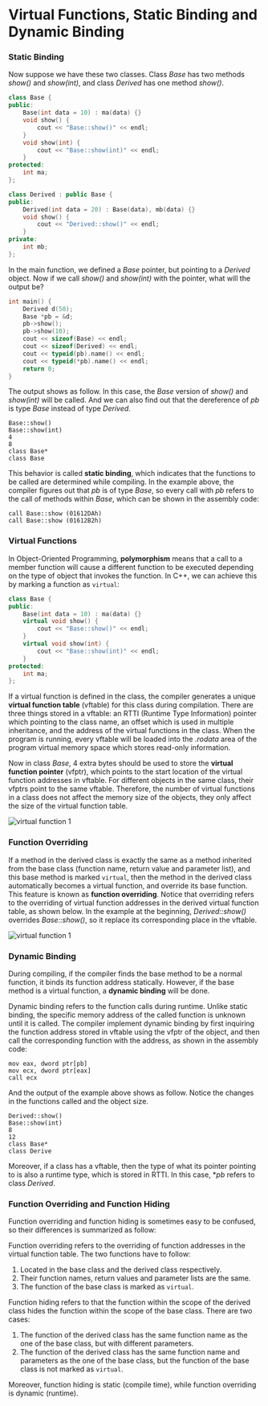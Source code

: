 # Virtual Functions, Static Binding and Dynamic Binding

### Static Binding

Now suppose we have these two classes. Class *Base* has two methods *show()* and *show(int)*, and class *Derived* has one method *show()*.

```cpp
class Base {
public:
    Base(int data = 10) : ma(data) {}
    void show() {
        cout << "Base::show()" << endl;
    }
    void show(int) {
        cout << "Base::show(int)" << endl;
    }
protected:
    int ma;
};

class Derived : public Base {
public:
    Derived(int data = 20) : Base(data), mb(data) {}
    void show() {
        cout << "Derived::show()" << endl;
    }
private:
    int mb;
};
```

In the main function, we defined a *Base* pointer, but pointing to a *Derived* object. Now if we call *show()* and *show(int)* with the pointer, what will the output be?

```cpp
int main() {
    Derived d(50);
    Base *pb = &d;
    pb->show();
    pb->show(10);
    cout << sizeof(Base) << endl;
    cout << sizeof(Derived) << endl;
    cout << typeid(pb).name() << endl;
    cout << typeid(*pb).name() << endl;
    return 0;
}
```

The output shows as follow. In this case, the *Base* version of *show()* and *show(int)* will be called. And we can also find out that the dereference of *pb* is type *Base* instead of type *Derived*.

```
Base::show()
Base::show(int)
4
8
class Base*
class Base
```

This behavior is called **static binding**, which indicates that the functions to be called are determined while compiling. In the example above, the compiler figures out that *pb* is of type *Base*, so every call with *pb* refers to the call of methods within *Base*, which can be shown in the assembly code:

```assembly
call Base::show (01612DAh)
call Base::show (01612B2h)
```

### Virtual Functions

In Object-Oriented Programming, **polymorphism** means that a call to a member  function will cause a different function to be executed depending on the type of object that invokes the function. In C++, we can achieve this by marking a function as `virtual`:

```cpp
class Base {
public:
    Base(int data = 10) : ma(data) {}
    virtual void show() {
        cout << "Base::show()" << endl;
    }
    virtual void show(int) {
        cout << "Base::show(int)" << endl;
    }
protected:
    int ma;
};
```

If a virtual function is defined in the class, the compiler generates a unique **virtual function table** (vftable) for this class during compilation. There are three things stored in a vftable: an RTTI (Runtime Type Information) pointer which pointing to the class name, an offset which is used in multiple inheritance, and the address of the virtual functions in the class. When the program is running, every vftable will be loaded into the *.rodata* area of the program virtual memory space which stores read-only information.

Now in class *Base*, 4 extra bytes should be used to store the **virtual function pointer** (vfptr), which points to the start location of the virtual function addresses in vftable. For different objects in the same class, their vfptrs point to the same vftable. Therefore, the number of virtual functions in a class does not affect the memory size of the objects, they only affect the size of the virtual function table.

![virtual function 1](C:/Users/super/Documents/NAVI/repositories/navining.github.io/assets/virtual-function-1.png)

### Function Overriding

If a method in the derived class is exactly the same as a method inherited from the base class (function name, return value and parameter list), and this base method is marked `virtual`, then the method in the derived class automatically  becomes a virtual function, and override its base function. This feature is known as **function overriding**. Notice that overriding refers to the overriding of virtual function addresses in the derived virtual function table, as shown below. In the example at the beginning, *Derived::show()* overrides *Base::show()*, so it replace its corresponding place in the vftable.

![virtual function 1](C:/Users/super/Documents/NAVI/repositories/navining.github.io/assets/virtual-function-2.png)

### Dynamic Binding

During compiling, if the compiler finds the base method to be a normal function, it binds its function address statically. However, if the base method is a virtual function, a **dynamic binding** will be done.

Dynamic binding refers to the function calls during runtime. Unlike static binding, the specific memory address of the called function is unknown until it is called. The compiler implement dynamic binding by first inquiring the function address stored in vftable using the vfptr of the object, and then call the corresponding function with the address, as shown in the assembly code:

```assembly
mov eax, dword ptr[pb]
mov ecx, dword ptr[eax]
call ecx
```

And the output of the example above shows as follow. Notice the changes in the functions called and the object size.

```
Derived::show()
Base::show(int)
8
12
class Base*
class Derive
```

Moreover, if a class has a vftable, then the type of what its pointer pointing to is also a runtime type, which is stored in RTTI. In this case, **pb* refers to class *Derived*.

### Function Overriding and Function Hiding

Function overriding and function hiding is sometimes easy to be confused, so their differences is summarized as follow:

Function overriding refers to the overriding of function addresses in the virtual function table. The two functions have to follow:

1. Located in the base class and the derived class respectively.
2. Their function names, return values and parameter lists are the same.
3. The function of the base class is marked as `virtual`.

Function hiding refers to that the function within the scope of the derived class hides the function within the scope of the base class. There are two cases:

1. The function of the derived class has the same function name as the one of the base class, but with different parameters.
2. The function of the derived class has the same function name and parameters as the one of the base class, but the function of the base class is not marked as `virtual`.

Moreover, function hiding is static (compile time), while function overriding is dynamic (runtime).